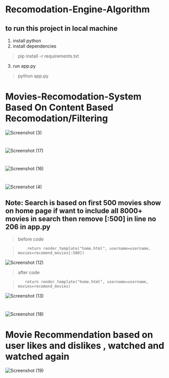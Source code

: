 # Recomodation-Engine-Algorithm


## to run this project in local machine

1. install python
2. install dependencies
> pip install -r requirements.txt
3. run app.py
> python app.py



# Movies-Recomodation-System Based On Content Based Recomodation/Filtering
![Screenshot (3)](https://user-images.githubusercontent.com/76725762/170815498-45a7c711-8e3b-4ab8-a07f-18fa2a251f1e.png)

#

![Screenshot (17)](https://user-images.githubusercontent.com/76725762/170856432-1999e8be-54f3-41a0-bd6d-9f98805564b9.png)

#

![Screenshot (16)](https://user-images.githubusercontent.com/76725762/170856437-7c3957a5-0f55-45d8-813f-6a1b69b46d00.png)

#

![Screenshot (4)](https://user-images.githubusercontent.com/76725762/170815511-be0b5c55-e9aa-44c3-931b-7fb4b04fc152.png)



## Note: Search is based on first 500 movies show on home page if want to include all 8000+ movies in search then remove [:500] in line no 206 in app.py
> before code 


>         return render_template("home.html", username=username, movies=recomend_movies[:500])


![Screenshot (12)](https://user-images.githubusercontent.com/76725762/170856383-19d1a46b-2444-4c64-97af-4a59795e9ac6.png)

 
>after code


>        return render_template("home.html", username=username, movies=recomend_movies)


![Screenshot (13)](https://user-images.githubusercontent.com/76725762/170856388-162aebfd-bbf5-47e2-9bca-ec54db0137ed.png)



#

![Screenshot (18)](https://user-images.githubusercontent.com/76725762/170856491-c3f1535c-c0f9-4e35-a469-207e991b9da0.png)



# Movie Recommendation based on user likes and dislikes , watched and watched again
![Screenshot (19)](https://user-images.githubusercontent.com/76725762/170856542-68c264dc-d3ab-4f49-94ef-894ca4106463.png)
